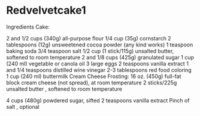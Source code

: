 # Redvelvetcake1
Ingredients
Cake:

 2 and 1/2 cups (340g) all-purpose flour
 1/4 cup (35g) cornstarch
 2 tablespoons (12g) unsweetened cocoa powder (any kind works)
 1 teaspoon baking soda
 3/4 teaspoon salt
 1/2 cup (1 stick/115g) unsalted butter, softened to room temperature
 2 and 1/8 cups (425g) granulated sugar
 1 cup (240 ml) vegetable or canola oil
 3 large eggs
 2 teaspoons vanilla extract
 1 and 1/4 teaspoons distilled wine vinegar
 2-3 tablespoons red food coloring
 1 cup (240 ml) buttermilk
Cream Cheese Frosting:
 16 oz. (450g) full-fat block cream cheese (not spread), at room temperature
 2 sticks/225g unsalted butter , softened to room temperature

 4 cups (480g) powdered sugar, sifted
 2 teaspoons vanilla extract
 Pinch of salt , optional
